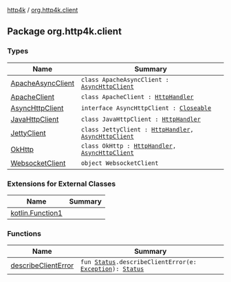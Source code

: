 [http4k](../index.md) / [org.http4k.client](./index.md)

## Package org.http4k.client

### Types

| Name | Summary |
|---|---|
| [ApacheAsyncClient](-apache-async-client/index.md) | `class ApacheAsyncClient : `[`AsyncHttpClient`](-async-http-client/index.md) |
| [ApacheClient](-apache-client/index.md) | `class ApacheClient : `[`HttpHandler`](../org.http4k.core/-http-handler.md) |
| [AsyncHttpClient](-async-http-client/index.md) | `interface AsyncHttpClient : `[`Closeable`](http://docs.oracle.com/javase/6/docs/api/java/io/Closeable.html) |
| [JavaHttpClient](-java-http-client/index.md) | `class JavaHttpClient : `[`HttpHandler`](../org.http4k.core/-http-handler.md) |
| [JettyClient](-jetty-client/index.md) | `class JettyClient : `[`HttpHandler`](../org.http4k.core/-http-handler.md)`, `[`AsyncHttpClient`](-async-http-client/index.md) |
| [OkHttp](-ok-http/index.md) | `class OkHttp : `[`HttpHandler`](../org.http4k.core/-http-handler.md)`, `[`AsyncHttpClient`](-async-http-client/index.md) |
| [WebsocketClient](-websocket-client/index.md) | `object WebsocketClient` |

### Extensions for External Classes

| Name | Summary |
|---|---|
| [kotlin.Function1](kotlin.-function1/index.md) |  |

### Functions

| Name | Summary |
|---|---|
| [describeClientError](describe-client-error.md) | `fun `[`Status`](../org.http4k.core/-status/index.md)`.describeClientError(e: `[`Exception`](http://docs.oracle.com/javase/6/docs/api/java/lang/Exception.html)`): `[`Status`](../org.http4k.core/-status/index.md) |
